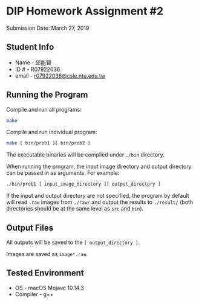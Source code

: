 # DIP Homework Assignment #2

Submission Date: March 27, 2019

## Student Info

- Name - 邱能賢
- ID # - R07922036
- email - r07922036@csie.ntu.edu.tw

## Running the Program

Compile and run all programs:

```bash
make
```

Compile and run individual program:

```bash
make [ bin/prob1 ][ bin/prob2 ]
```

The executable binaries will be compiled under `./bin` directory.

When running the program, the input image directory and output directory can be passed in as arguments.
For example:

```bash
./bin/prob1 [ input_image_directory ][ output_directory ]
```

If the input and output directory are not specified, the program by default will read `.raw` images from `./raw/` and output the results to `./result/`
(both directories should be at the same level as `src` and `bin`).

## Output Files

All outputs will be saved to the `[ output_directory ]`.

Images are saved as `image*.raw`.

## Tested Environment

- OS - macOS Mojave 10.14.3
- Compiler - g++
